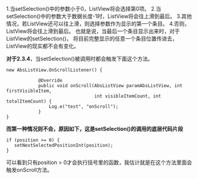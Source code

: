 1.当setSelection()中的参数小于0，ListView将会选择第0项。
2.当setSelection()中的参数大于数据长度-1时，ListView将会往上滑到最后。
3.其他情况，若ListView还可以往上滑，则选择参数作为显示的第一个条目。
4.否则，ListView将会往上滑到最后。
也就是说，当最后一个条目显示出来时，对于ListView的setSelection()，
将目前完整显示的任意一个条目位置传进去，ListView的现实都不会有变化。

**对于2.3.4**，当setSelection()被调用时都会触发下面这个方法。

```
new AbsListView.OnScrollListener() {

            @Override
            public void onScroll(AbsListView paramAbsListView, int firstVisibleItem,
                                 int visibleItemCount, int totalItemCount) {
                Log.e("test", "onScroll");
            }
}
```
**而第一种情况则不会，原因如下，这是setSelection()的调用的底层代码片段**

```
if (position >= 0) {
   setNextSelectedPositionInt(position);
}
```
可以看到只有position > 0才会执行括号里的函数，我估计就是在这个方法里面会触发onScroll方法。
